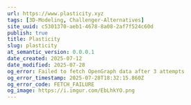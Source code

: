 ```yaml
---
url: https://www.plasticity.xyz
tags: [3D-Modeling, Challenger-Alternatives]
site_uuid: c5301370-aeb1-4678-8a08-2af7f524c60d
publish: true
title: Plasticity
slug: plasticity
at_semantic_version: 0.0.0.1
date_created: 2025-07-12
date_modified: 2025-07-28
og_error: Failed to fetch OpenGraph data after 3 attempts
og_error_timestamp: 2025-07-28T18:32:15.860Z
og_error_code: FETCH_FAILURE
og_image: https://i.imgur.com/EbLhkYO.png
---
```

